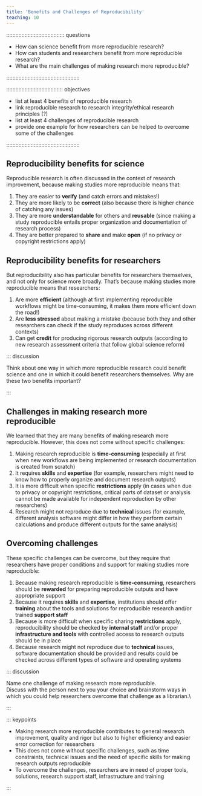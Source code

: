 ```yaml
---
title: 'Benefits and Challenges of Reproducibility'
teaching: 10
---
```


:::::::::::::::::::::::::::::::::::::: questions 

- How can science benefit from more reproducible research?
- How can students and researchers benefit from more reproducible research?
- What are the main challenges of making research more reproducible?


::::::::::::::::::::::::::::::::::::::::::::::::

::::::::::::::::::::::::::::::::::::: objectives

- list at least 4 benefits of reproducible research
- link reproducible research to research integrity/ethical research principles (?)
- list at least 4 challenges of reproducible research
- provide one example for how researchers can be helped to overcome some of the challenges


::::::::::::::::::::::::::::::::::::::::::::::::

## Reproducibility benefits for science

Reproducible research is often discussed in the context of research improvement, because making studies more reproducible means that:

1. They are easier to **verify** (and catch errors and mistakes!)
1. They are more likely to be **correct** (also because there is higher chance of catching any issues)
1. They are more **understandable** for others and **reusable** (since making a study reproducible entails proper organization and documentation of research process)
1. They are better prepared to **share** and make **open** (if no privacy or copyright restrictions apply)


## Reproducibility benefits for researchers
But reproducibility also has particular benefits for researchers themselves, and not only for science more broadly. That’s because making studies more reproducible means that researchers:

1. Are more **efficient** (although at first implementing reproducible workflows might be time-consuming, it makes them more efficient down the road!)
1. Are **less stressed** about making a mistake (because both they and other researchers can check if the study reproduces across different contexts)
1. Can get **credit** for producing rigorous research outputs (according to new research assessment criteria that follow global science reform)

::: discussion

Think about one way in which more reproducible research could benefit science and one in which it could benefit researchers themselves. Why are these two benefits important?

:::

## Challenges in making research more reproducible
We learned that they are many benefits of making research more reproducible. However, this does not come without specific challenges: 

1. Making research reproducible is **time-consuming** (especially at first when new workflows are being implemented or research documentation is created from scratch)
1. It requires **skills** and **expertise** (for example, researchers might need to know how to properly organize and document research outputs)
1. It is more difficult when specific **restrictions** apply (in cases when due to privacy or copyright restrictions, critical parts of dataset or analysis cannot be made available for independent reproduction by other researchers)
1. Research might not reproduce due to **technical** issues (for example, different analysis software might differ in how they perform certain calculations and produce different outputs for the same analysis)


## Overcoming challenges
These specific challenges can be overcome, but they require that researchers have proper conditions and support for making studies more reproducible: 

1. Because making research reproducible is **time-consuming**, researchers should be **rewarded** for preparing reproducible outputs and have appropriate support 
1. Because it requires **skills** and **expertise**, institutions should offer **training** about the tools and solutions for reproducible research and/or trained **support staff**
1. Because is more difficult when specific sharing **restrictions** apply, reproducibility should be checked by **internal staff** and/or proper **infrastructure and tools** with controlled access to research outputs should be in place
1. Because research might not reproduce due to **technical** issues, software documentation should be provided and results could be checked across different types of software and operating systems 

::: discussion

Name one challenge of making research more reproducible.\
Discuss with the person next to you your choice and brainstorm ways in which you could help researchers overcome that challenge as a librarian.\

:::

::: keypoints

- Making research more reproducible contributes to general research improvement, quality and rigor but also to higher efficiency and easier error correction for researchers
- This does not come without specific challenges, such as time constraints, technical issues and the need of specific skills for making research outputs reproducible
- To overcome the challenges, researchers are in need of proper tools, solutions, research support staff, infrastructure and training


:::


